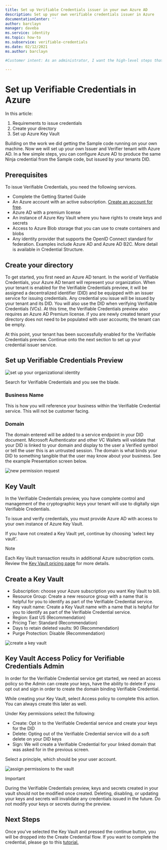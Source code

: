 ```yaml
---
title: Set up Verifiable Credentials issuer in your own Azure AD
description: Set up your own verifiable credentials issuer in Azure
documentationCenter: ''
author: barclayn
manager: daveba
ms.service: identity
ms.topic: how-to
ms.subservice: verifiable-credentials
ms.date: 02/12/2021
ms.author: barclayn

#Customer intent: As an administrator, I want the high-level steps that I should follow so that I can quickly start using verifiable credentials in my own Azure AD

---
```


# Set up Verifiable Credentials in Azure

In this article:

1. Requirements to issue credentials
2. Create your directory
3. Set up Azure Key Vault

Building on the work we did getting the Sample code running on your own machine. Now we will set up your own Issuer and Verifier tenant with Azure AD. In a few simple steps, you can configure Azure AD to produce the same Ninja credential from the Sample code, but issued by your tenants DID.

## Prerequisites

To issue Verifiable Credentials, you need the following services.

- Complete the Getting Started Guide
- An Azure account with an active subscription. [Create an account for free](https://azure.microsoft.com/free/?WT.mc_id=A261C142F).
- Azure AD with a premium license
- An instance of Azure Key Vault where you have rights to create keys and secrets
- Access to  Azure Blob storage that you can use to create containers and blobs
- Any identity provider that supports the OpenID Connect standard for federation. Examples include Azure AD and Azure AD B2C. More detail is available in Credential Structure.

## Create your directory

To get started, you first need an Azure AD tenant. In the world of Verifiable Credentials, your Azure AD tenant will represent your organization. When your tenant is enabled for the Verifiable Credentials preview, it will be assigned a decentralized identifier (DID) and be equipped with an issuer service for issuing credentials. Any credential you issue will be issued by your tenant and its DID. You will also use the DID when verifying Verifiable Credentials (VCs). At this time, the Verifiable Credentials preview also requires an Azure AD Premium license. if you are newly created tenant your directory does not need to be populated with user accounts; the tenant can be empty.

At this point, your tenant has been successfully enabled for the Verifiable Credentials preview. Continue onto the next section to set up your credential issuer service.

## Set up Verifiable Credentials Preview

![set up your organizational identity](media/tutorial-verifiable-credentials-issuer/lfHkhnL.png)

Search for Verifiable Credentials and you see the blade.

### Business Name

This is how you will reference your business within the Verifiable Credential service. This will not be customer facing.

### Domain

The domain entered will be added to a service endpoint in your DID document. Microsoft Authenticator and other VC Wallets will validate that your DID is linked to your domain and display to the user a Verified symbol or tell the user this is an untrusted session. The domain is what binds your DID to something tangible that the user may know about your business. See the example Presentation screen below. 

![new permission request](media/tutorial-verifiable-credentials-issuer/e5EKExG.png)

## Key Vault

In the Verifiable Credentials preview, you have complete control and management of the cryptographic keys your tenant will use to digitally sign Verifiable Credentials.

To issue and verify credentials, you must provide Azure AD with access to your own instance of Azure Key Vault. 

If you have not created a Key Vault yet, continue by choosing 'select key vault'.

>[!NOTE]
> Each Key Vault transaction results in additional Azure subscription costs. Review the [Key Vault pricing page](https://azure.microsoft.com/pricing/details/key-vault/) for more details.

## Create a Key Vault

- Subscription: choose your Azure subscription you want Key Vault to bill.
- Resource Group: Create a new resource group with a name that is helpful for you to identify as part of the Verifiable Credential service. 
- Key vault name: Create a Key Vault name with a name that is helpful for you to identify as part of the Verifiable Credential service. 
- Region: East US (Recommendation)
- Pricing Tier: Standard (Recommendation)
- Days to retain deleted vaults: 90 (Recommendation)
- Purge Protection: Disable (Recommendation)

![create a key vault](media/tutorial-verifiable-credentials-issuer/bX6AEe3.png)

## Key Vault Access Policy for Verifiable Credentials Admin

In order for the Verifiable Credential service get started, we need an access policy so the Admin can create your keys, have the ability to delete if you opt out and sign in order to create the domain binding Verifiable Credential.

While creating your Key Vault, select Access policy to complete this action. You can always create this later as well. 

Under Key permissions select the following:

- Create: Opt in to the Verifiable Credential service and create your keys for the DID
- Delete: Opting out of the Verifiable Credential service will do a soft delete on your DID keys
- Sign: We will create a Verifiable Credential for your linked domain that was asked for in the previous screen. 

Select a principle, which should be your user account.

![assign permissions to the vault](media/tutorial-verifiable-credentials-issuer/Pcx9QWl.png)

>[!IMPORTANT]
> During the Verifiable Credentials preview, keys and secrets created in your vault should not be modified once created. Deleting, disabling, or updating your keys and secrets will invalidate any credentials issued in the future. Do not modify your keys or secrets during the preview.

## Next Steps

Once you've selected the Key Vault and pressed the continue button, you will be dropped into the Create Credential flow. If you want to complete the credential, please go to this [tutorial.](tutorial-create-samplecard-your-issuer.md)



